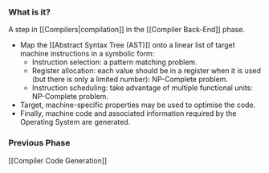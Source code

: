 ### What is it?
A step in [[Compilers|compilation]] in the [[Compiler Back-End]] phase.

- Map the [[Abstract Syntax Tree (AST)]] onto a linear list of target machine instructions in a symbolic form:
	- Instruction selection: a pattern matching problem.
	- Register allocation: each value should be in a register when it is used (but there is only a limited number): NP-Complete problem.
	- Instruction scheduling: take advantage of multiple functional units: NP-Complete problem.
- Target, machine-specific properties may be used to optimise the code.
- Finally, machine code and associated information required by the Operating System are generated.

### Previous Phase
[[Compiler Code Generation]]
